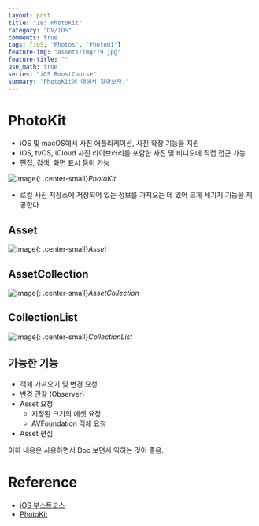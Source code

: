 ```yaml
---
layout: post
title: "18: PhotoKit"
category: "DV/iOS"
comments: true
tags: [iOS, "Photos", "PhotoUI"]
feature-img: "assets/img/79.jpg"
feature-title: ""
use_math: true
series: "iOS BoostCourse"
summary: "PhotoKit에 대해서 알아보자."
---
```


# PhotoKit

* iOS 및 macOS에서 사진 애플리케이션, 사진 확장 기능을 지원
* iOS, tvOS, iCloud 사진 라이브러리를 포함한 사진 및 비디오에 직접 접근 가능
* 편집, 검색, 화면 표시 등이 가능

![image](https://user-images.githubusercontent.com/37871541/124873129-0a759800-e001-11eb-8966-f84b36bce887.png){: .center-small}_PhotoKit_

* 로컬 사진 저장소에 저장되어 있는 정보를 가져오는 데 있어 크게 세가지 기능을 제공한다.

## Asset
![image](https://user-images.githubusercontent.com/37871541/124873492-840d8600-e001-11eb-8e76-17265063dc3b.png){: .center-small}_Asset_

## AssetCollection
![image](https://user-images.githubusercontent.com/37871541/124873507-88d23a00-e001-11eb-94ce-dd8e901f239f.png){: .center-small}_AssetCollection_

## CollectionList
![image](https://user-images.githubusercontent.com/37871541/124873524-8c65c100-e001-11eb-8ad5-07a41058ae4a.png){: .center-small}_CollectionList_

## 가능한 기능

* 객체 가져오기 및 변경 요청
* 변경 관찰 (Observer)
* Asset 요청
  * 지정된 크기의 에셋 요청
  * AVFoundation 객체 요청
* Asset 편집


이하 내용은 사용하면서 Doc 보면서 익히는 것이 좋음.

# Reference

* [iOS 부스트코스](https://www.boostcourse.org/mo326/lecture/16867?isDesc=false)
* [PhotoKit](https://developer.apple.com/documentation/photokit)
